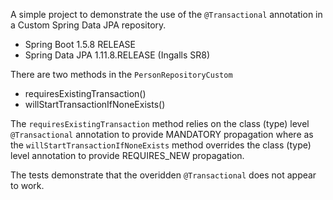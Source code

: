 A simple project to demonstrate the use of the `@Transactional` annotation in a Custom Spring Data JPA repository.

* Spring Boot 1.5.8 RELEASE
* Spring Data JPA 1.11.8.RELEASE (Ingalls SR8)

There are two methods in the `PersonRepositoryCustom`
* requiresExistingTransaction()
* willStartTransactionIfNoneExists()

The `requiresExistingTransaction` method relies on the class (type) level `@Transactional` annotation to provide
MANDATORY propagation where as the `willStartTransactionIfNoneExists` method overrides the class (type) level annotation
to provide REQUIRES_NEW propagation.

The tests demonstrate that the overidden `@Transactional` does not appear to work.